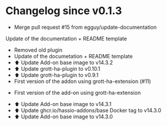 # Changelog since v0.1.3
- Merge pull request #15 from egguy/update-documentation

Update of the documentation + README template 
- Removed old plugin 
- Update of the documetation + README template 
- ⬆️ Update Add-on base image to v14.3.2 
- ⬆️ Update grott-ha-plugin to v0.10.1 
- ⬆️ Update grott-ha-plugin to v0.9.1 
- First version of the addon  using grott-ha-extension (#11)

* First version of the add-on using grott-ha-extension 
- ⬆️ Update Add-on base image to v14.3.1 
- ⬆️ Update ghcr.io/hassio-addons/base Docker tag to v14.3.0 
- ⬆️ Update Add-on base image to v14.3.0 
